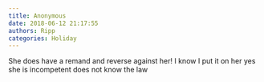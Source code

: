 ```yaml
---
title: Anonymous
date: 2018-06-12 21:17:55
authors: Ripp
categories: Holiday
---
```


 She does have a remand and reverse against her!  I know I put it on her yes she is incompetent does not know the law